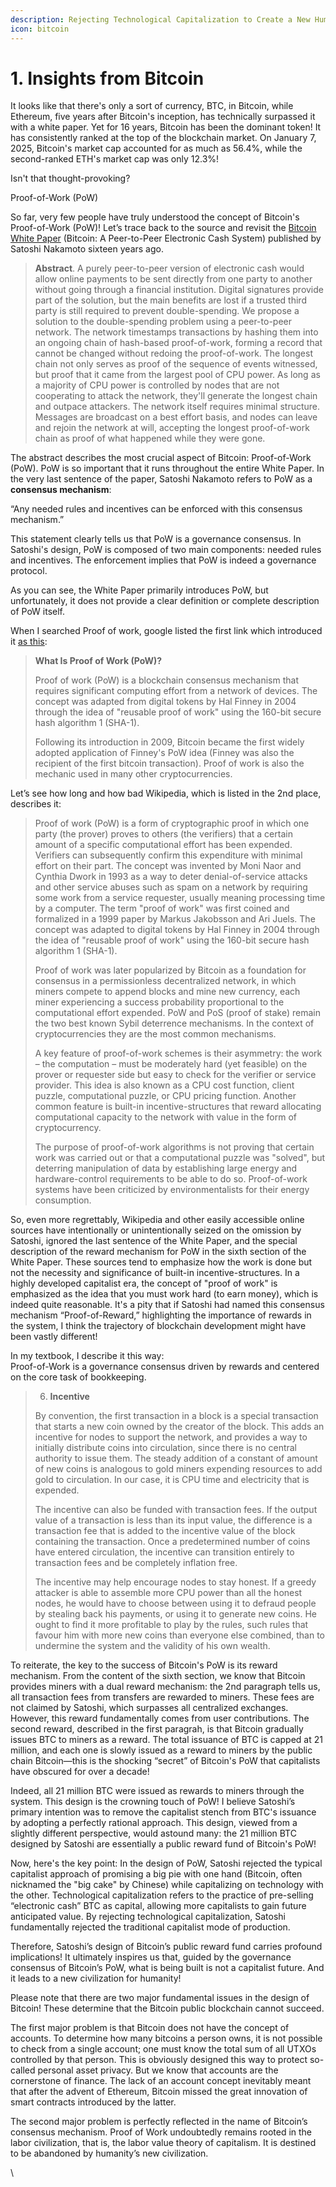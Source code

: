 ```yaml
---
description: Rejecting Technological Capitalization to Create a New Human Civilization
icon: bitcoin
---
```


# 1. Insights from Bitcoin

It looks like that there's only a sort of currency, BTC, in Bitcoin, while Ethereum, five years after Bitcoin's inception, has technically surpassed it with a white paper. Yet for 16 years, Bitcoin has been the dominant token! It has consistently ranked at the top of the blockchain market. On January 7, 2025, Bitcoin's market cap accounted for as much as 56.4%, while the second-ranked ETH's market cap was only 12.3%!&#x20;

Isn't that thought-provoking?



Proof-of-Work (PoW)

So far, very few people have truly understood the concept of Bitcoin's Proof-of-Work (PoW)! Let’s trace back to the source and revisit the [Bitcoin White Paper](https://bitcoin.org/bitcoin.pdf) (Bitcoin: A Peer-to-Peer Electronic Cash System) published by Satoshi Nakamoto sixteen years ago.

> **Abstract**.  A purely peer-to-peer version of electronic cash would allow online payments to be sent directly from one party to another without going through a financial institution. Digital signatures provide part of the solution, but the main benefits are lost if a trusted third party is still required to prevent double-spending. We propose a solution to the double-spending problem using a peer-to-peer network. The network timestamps transactions by hashing them into an ongoing chain of hash-based proof-of-work, forming a record that cannot be changed without redoing the proof-of-work. The longest chain not only serves as proof of the sequence of events witnessed, but proof that it came from the largest pool of CPU power. As long as a majority of CPU power is controlled by nodes that are not cooperating to attack the network, they'll generate the longest chain and outpace attackers. The network itself requires minimal structure. Messages are broadcast on a best effort basis, and nodes can leave and rejoin the network at will, accepting the longest proof-of-work chain as proof of what happened while they were gone.

The abstract describes the most crucial aspect of Bitcoin: Proof-of-Work (PoW). PoW is so important that it runs throughout the entire White Paper. In the very last sentence of the paper, Satoshi Nakamoto refers to PoW as a **consensus mechanism**:

“Any needed rules and incentives can be enforced with this consensus mechanism.”

This statement clearly tells us that PoW is a governance consensus. In Satoshi's design, PoW is composed of two main components: needed rules and incentives. The enforcement implies that PoW is indeed a governance protocol.

As you can see, the White Paper primarily introduces PoW, but unfortunately, it does not provide a clear definition or complete description of PoW itself.

When I searched Proof of work, google listed the first link which introduced it [as this](https://www.investopedia.com/terms/p/proof-work.asp):

> **What Is Proof of Work (PoW)?**&#x20;
>
> Proof of work (PoW) is a blockchain consensus mechanism that requires significant computing effort from a network of devices. The concept was adapted from digital tokens by Hal Finney in 2004 through the idea of "reusable proof of work" using the 160-bit secure hash algorithm 1 (SHA-1).
>
> Following its introduction in 2009, Bitcoin became the first widely adopted application of Finney's PoW idea (Finney was also the recipient of the first bitcoin transaction). Proof of work is also the mechanic used in many other cryptocurrencies.

Let’s see how long and how bad Wikipedia, which is listed in the 2nd place, describes it:

> Proof of work (PoW) is a form of cryptographic proof in which one party (the prover) proves to others (the verifiers) that a certain amount of a specific computational effort has been expended. Verifiers can subsequently confirm this expenditure with minimal effort on their part. The concept was invented by Moni Naor and Cynthia Dwork in 1993 as a way to deter denial-of-service attacks and other service abuses such as spam on a network by requiring some work from a service requester, usually meaning processing time by a computer. The term "proof of work" was first coined and formalized in a 1999 paper by Markus Jakobsson and Ari Juels. The concept was adapted to digital tokens by Hal Finney in 2004 through the idea of "reusable proof of work" using the 160-bit secure hash algorithm 1 (SHA-1).
>
> Proof of work was later popularized by Bitcoin as a foundation for consensus in a permissionless decentralized network, in which miners compete to append blocks and mine new currency, each miner experiencing a success probability proportional to the computational effort expended. PoW and PoS (proof of stake) remain the two best known Sybil deterrence mechanisms. In the context of cryptocurrencies they are the most common mechanisms.
>
> A key feature of proof-of-work schemes is their asymmetry: the work – the computation – must be moderately hard (yet feasible) on the prover or requester side but easy to check for the verifier or service provider. This idea is also known as a CPU cost function, client puzzle, computational puzzle, or CPU pricing function. Another common feature is built-in incentive-structures that reward allocating computational capacity to the network with value in the form of cryptocurrency.
>
> The purpose of proof-of-work algorithms is not proving that certain work was carried out or that a computational puzzle was "solved", but deterring manipulation of data by establishing large energy and hardware-control requirements to be able to do so. Proof-of-work systems have been criticized by environmentalists for their energy consumption.

So, even more regrettably, Wikipedia and other easily accessible online sources have intentionally or unintentionally seized on the omission by Satoshi, ignored the last sentence of the White Paper, and the special description of the reward mechanism for PoW in the sixth section of the White Paper. These sources tend to emphasize how the work is done but not the necessity and significance of built-in incentive-structures. In a highly developed capitalist era, the concept of "proof of work" is emphasized as the idea that you must work hard (to earn money), which is indeed quite reasonable. It's a pity that if Satoshi had named this consensus mechanism “Proof-of-Reward,” highlighting the importance of rewards in the system, I think the trajectory of blockchain development might have been vastly different!

In my textbook, I describe it this way:\
Proof-of-Work is a governance consensus driven by rewards and centered on the core task of bookkeeping.

> 6. **Incentive**
>
> By convention, the first transaction in a block is a special transaction that starts a new coin owned by the creator of the block. This adds an incentive for nodes to support the network, and provides a way to initially distribute coins into circulation, since there is no central authority to issue them. The steady addition of a constant of amount of new coins is analogous to gold miners expending resources to add gold to circulation. In our case, it is CPU time and electricity that is expended.&#x20;
>
> The incentive can also be funded with transaction fees. If the output value of a transaction is less than its input value, the difference is a transaction fee that is added to the incentive value of the block containing the transaction. Once a predetermined number of coins have entered circulation, the incentive can transition entirely to transaction fees and be completely inflation free.&#x20;
>
> The incentive may help encourage nodes to stay honest. If a greedy attacker is able to assemble more CPU power than all the honest nodes, he would have to choose between using it to defraud people by stealing back his payments, or using it to generate new coins. He ought to find it more profitable to play by the rules, such rules that favour him with more new coins than everyone else combined, than to undermine the system and the validity of his own wealth.

To reiterate, the key to the success of Bitcoin's PoW is its reward mechanism. From the content of the sixth section, we know that Bitcoin provides miners with a dual reward mechanism: the 2nd paragraph tells us, all transaction fees from transfers are rewarded to miners. These fees are not claimed by Satoshi, which surpasses all centralized exchanges. However, this reward fundamentally comes from user contributions. The second reward, described in the first paragrah, is that Bitcoin gradually issues BTC to miners as a reward. The total issuance of BTC is capped at 21 million, and each one is slowly issued as a reward to miners by the public chain Bitcoin—this is the shocking “secret” of Bitcoin's PoW that capitalists have obscured for over a decade!

Indeed, all 21 million BTC were issued as rewards to miners through the system. This design is the crowning touch of PoW! I believe Satoshi’s primary intention was to remove the capitalist stench from BTC's issuance by adopting a perfectly rational approach. This design, viewed from a slightly different perspective, would astound many: the 21 million BTC designed by Satoshi are essentially a public reward fund of Bitcoin's PoW!

Now, here's the key point: In the design of PoW, Satoshi rejected the typical capitalist approach of promising a big pie with one hand (Bitcoin, often nicknamed the "big cake" by Chinese) while capitalizing on technology with the other. Technological capitalization refers to the practice of pre-selling “electronic cash” BTC as capital, allowing more capitalists to gain future anticipated value. By rejecting technological capitalization, Satoshi fundamentally rejected the traditional capitalist mode of production.

Therefore, Satoshi’s design of Bitcoin’s public reward fund carries profound implications! It ultimately inspires us that, guided by the governance consensus of Bitcoin’s PoW, what is being built is not a capitalist future. And it leads to a new civilization for humanity!

Please note that there are two major fundamental issues in the design of Bitcoin! These determine that the Bitcoin public blockchain cannot succeed.

The first major problem is that Bitcoin does not have the concept of accounts. To determine how many bitcoins a person owns, it is not possible to check from a single account; one must know the total sum of all UTXOs controlled by that person. This is obviously designed this way to protect so-called personal asset privacy. But we know that accounts are the cornerstone of finance. The lack of an account concept inevitably meant that after the advent of Ethereum, Bitcoin missed the great innovation of smart contracts introduced by the latter.

The second major problem is perfectly reflected in the name of Bitcoin’s consensus mechanism. Proof of Work undoubtedly remains rooted in the labor civilization, that is, the labor value theory of capitalism. It is destined to be abandoned by humanity’s new civilization.

\
